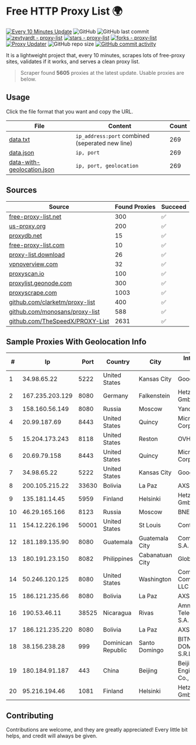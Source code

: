 
# Free HTTP Proxy List 🌍

[![Every 10 Minutes Update](https://github.com/mertguvencli/http-proxy-list/actions/workflows/main.yml/badge.svg?branch=main)](https://github.com/mertguvencli/http-proxy-list/actions/workflows/main.yml)
![GitHub](https://img.shields.io/github/license/mertguvencli/http-proxy-list)
![GitHub last commit](https://img.shields.io/github/last-commit/mertguvencli/http-proxy-list)
[![zevtyardt - proxy-list](https://img.shields.io/static/v1?label=zevtyardt&message=proxy-list&color=blue&logo=github)](https://github.com/zevtyardt/proxy-list "Go to GitHub repo")
[![stars - proxy-list](https://img.shields.io/github/stars/zevtyardt/proxy-list?style=social)](https://github.com/zevtyardt/proxy-list)
[![forks - proxy-list](https://img.shields.io/github/forks/zevtyardt/proxy-list?style=social)](https://github.com/zevtyardt/proxy-list)
[![Proxy Updater](https://github.com/zevtyardt/proxy-list/workflows/Proxy%20Updater/badge.svg)](https://github.com/zevtyardt/proxy-list/actions?query=workflow:"Proxy+Updater")
![GitHub repo size](https://img.shields.io/github/repo-size/zevtyardt/proxy-list)
[![GitHub commit activity](https://img.shields.io/github/commit-activity/m/zevtyardt/proxy-list?logo=commits)](https://github.com/zevtyardt/proxy-list/commits/main)

It is a lightweight project that, every 10 minutes, scrapes lots of free-proxy sites, validates if it works, and serves a clean proxy list.

> Scraper found **5605** proxies at the latest update. Usable proxies are below.

## Usage

Click the file format that you want and copy the URL.

|File|Content|Count|
|----|-------|-----|
|[data.txt](https://raw.githubusercontent.com/mertguvencli/http-proxy-list/main/proxy-list/data.txt)|`ip_address:port` combined (seperated new line)|269|
|[data.json](https://raw.githubusercontent.com/mertguvencli/http-proxy-list/main/proxy-list/data.json)|`ip, port`|269|
|[data-with-geolocation.json](https://raw.githubusercontent.com/mertguvencli/http-proxy-list/main/proxy-list/data-with-geolocation.json)|`ip, port, geolocation`|269|

## Sources

|Source|Found Proxies|Succeed|
|------|-------------|-------|
|[free-proxy-list.net](https://free-proxy-list.net)|300|✅|
|[us-proxy.org](https://www.us-proxy.org)|200|✅|
|[proxydb.net](http://proxydb.net)|15|✅|
|[free-proxy-list.com](https://free-proxy-list.com/?page=&port=&type%5B%5D=http&type%5B%5D=https&up_time=0&search=Search)|10|✅|
|[proxy-list.download](https://www.proxy-list.download/HTTP)|26|✅|
|[vpnoverview.com](https://vpnoverview.com/privacy/anonymous-browsing/free-proxy-servers)|32|✅|
|[proxyscan.io](https://www.proxyscan.io)|100|✅|
|[proxylist.geonode.com](https://proxylist.geonode.com/api/proxy-list?limit=300&page=1&sort_by=lastChecked&sort_type=desc&protocols=http,https)|300|✅|
|[proxyscrape.com](https://api.proxyscrape.com/v2/?request=displayproxies&protocol=http&timeout=10000&country=all&ssl=all&anonymity=all)|1003|✅|
|[github.com/clarketm/proxy-list](https://raw.githubusercontent.com/clarketm/proxy-list/master/proxy-list-raw.txt)|400|✅|
|[github.com/monosans/proxy-list](https://raw.githubusercontent.com/monosans/proxy-list/main/proxies/http.txt)|588|✅|
|[github.com/TheSpeedX/PROXY-List](https://raw.githubusercontent.com/TheSpeedX/PROXY-List/master/http.txt)|2631|✅|


## Sample Proxies With Geolocation Info

|#|Ip|Port|Country|City|Internet Service Provider|
|-|--|----|-------|----|-------------------------|
|1|34.98.65.22|5222|United States|Kansas City|Google LLC|
|2|167.235.203.129|8080|Germany|Falkenstein|Hetzner Online GmbH|
|3|158.160.56.149|8080|Russia|Moscow|Yandex.Cloud LLC|
|4|20.99.187.69|8443|United States|Quincy|Microsoft Corporation|
|5|15.204.173.243|8118|United States|Reston|OVH SAS|
|6|20.69.79.158|8443|United States|Quincy|Microsoft Corporation|
|7|34.98.65.22|5222|United States|Kansas City|Google LLC|
|8|200.105.215.22|33630|Bolivia|La Paz|AXS Bolivia S. A.|
|9|135.181.14.45|5959|Finland|Helsinki|Hetzner Online GmbH|
|10|46.29.165.166|8123|Russia|Moscow|BNET|
|11|154.12.226.196|50001|United States|St Louis|Contabo Inc.|
|12|181.189.135.90|8080|Guatemala|Guatemala City|Comcel Guatemala S.A.|
|13|180.191.23.150|8082|Philippines|Cabanatuan City|Globe Telecom|
|14|50.246.120.125|8080|United States|Washington|Comcast Cable Communications, LLC|
|15|186.121.235.66|8080|Bolivia|La Paz|AXS Bolivia S. A.|
|16|190.53.46.11|38525|Nicaragua|Rivas|Amnet Telecomunicaciones S.A.|
|17|186.121.235.220|8080|Bolivia|La Paz|AXS Bolivia S. A.|
|18|38.156.238.28|999|Dominican Republic|Santo Domingo|BITNET DOMINICANA, S.R.L.|
|19|180.184.91.187|443|China|Beijing|Beijing Volcano Engine Technology Co., Ltd.|
|20|95.216.194.46|1081|Finland|Helsinki|Hetzner Online GmbH|



## Contributing

Contributions are welcome, and they are greatly appreciated! Every
little bit helps, and credit will always be given.

